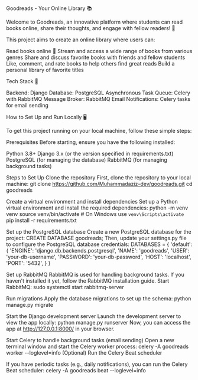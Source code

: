 Goodreads - Your Online Library 📚

Welcome to Goodreads, an innovative platform where students can read books online, share their thoughts, and engage with fellow readers! 📖

This project aims to create an online library where users can:

Read books online 📕
Stream and access a wide range of books from various genres
Share and discuss favorite books with friends and fellow students
Like, comment, and rate books to help others find great reads
Build a personal library of favorite titles


Tech Stack 🔧

Backend: Django
Database: PostgreSQL
Asynchronous Task Queue: Celery with RabbitMQ
Message Broker: RabbitMQ
Email Notifications: Celery tasks for email sending

How to Set Up and Run Locally 🖥️

To get this project running on your local machine, follow these simple steps:

Prerequisites
Before starting, ensure you have the following installed:

Python 3.8+
Django 3.x (or the version specified in requirements.txt)
PostgreSQL (for managing the database)
RabbitMQ (for managing background tasks)


Steps to Set Up
Clone the repository
First, clone the repository to your local machine:
git clone https://github.com/Muhammadaziz-dev/goodreads.git
cd goodreads


Create a virtual environment and install dependencies
Set up a Python virtual environment and install the required dependencies:
python -m venv venv
source venv/bin/activate   # On Windows use `venv\Scripts\activate`
pip install -r requirements.txt

Set up the PostgreSQL database
Create a new PostgreSQL database for the project:
CREATE DATABASE goodreads;
Then, update your settings.py file to configure the PostgreSQL database credentials:
DATABASES = {
    'default': {
        'ENGINE': 'django.db.backends.postgresql',
        'NAME': 'goodreads',
        'USER': 'your-db-username',
        'PASSWORD': 'your-db-password',
        'HOST': 'localhost',
        'PORT': '5432',
    }
}

Set up RabbitMQ
RabbitMQ is used for handling background tasks. If you haven't installed it yet, follow the RabbitMQ installation guide.
Start RabbitMQ:
sudo systemctl start rabbitmq-server

Run migrations
Apply the database migrations to set up the schema:
python manage.py migrate

Start the Django development server
Launch the development server to view the app locally:
python manage.py runserver
Now, you can access the app at http://127.0.0.1:8000/ in your browser.


Start Celery to handle background tasks (email sending)
Open a new terminal window and start the Celery worker process:
celery -A goodreads worker --loglevel=info
(Optional) Run the Celery Beat scheduler

If you have periodic tasks (e.g., daily notifications), you can run the Celery Beat scheduler:
celery -A goodreads beat --loglevel=info
